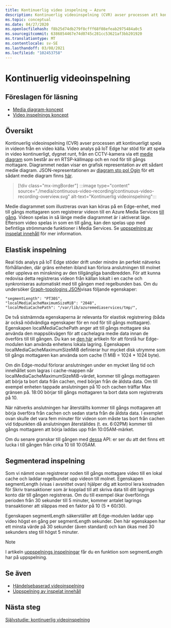 ```yaml
---
title: Kontinuerlig video inspelning – Azure
description: Kontinuerlig videoinspelning (CVR) avser processen att kontinuerligt spela in videon från en video källa. I det här avsnittet beskrivs vad CVR är.
ms.topic: conceptual
ms.date: 04/27/2020
ms.openlocfilehash: f8b25d74db279f8cfff68f08efeab2975484a0c5
ms.sourcegitcommit: 6386854467e74d0745c281cc53621af3bb201920
ms.translationtype: MT
ms.contentlocale: sv-SE
ms.lasthandoff: 03/08/2021
ms.locfileid: "102453758"
---
```

# <a name="continuous-video-recording"></a>Kontinuerlig videoinspelning  

## <a name="suggested-pre-reading"></a>Föreslagen för läsning  

* [Media diagram-koncept](media-graph-concept.md)
* [Video inspelnings koncept](video-recording-concept.md)

## <a name="overview"></a>Översikt

Kontinuerlig videoinspelning (CVR) avser processen att kontinuerligt spela in videon från en video källa. Video analys på IoT Edge har stöd för att spela in video kontinuerligt, dygnet runt, från en CCTV-kamera via ett [medie diagram](media-graph-concept.md) som består av en RTSP-källmapp och en nod för till gångs mottagare. Diagrammet nedan visar en grafisk representation av ett sådant medie diagram. JSON-representationen av [diagram sto pol Ogin](media-graph-concept.md#media-graph-topologies-and-instances) för ett sådant medie diagram finns [här](https://github.com/Azure/live-video-analytics/tree/master/MediaGraph/topologies/cvr-asset).

> [!div class="mx-imgBorder"]
> :::image type="content" source="./media/continuous-video-recording/continuous-video-recording-overview.svg" alt-text="Kontinuerlig videoinspelning":::

Medie diagrammet som illustreras ovan kan köras på en Edge-enhet, med till gångs mottagaren som registrerar videon till en Azure Media Services [till gång](terminology.md#asset). Videon spelas in så länge medie diagrammet är i aktiverat läge. Eftersom video spelas in som en till gång, kan den spelas upp med befintliga strömmande funktioner i Media Services. Se [uppspelning av inspelat innehåll](video-playback-concept.md) för mer information.

## <a name="resilient-recording"></a>Elastisk inspelning

Real tids analys på IoT Edge stöder drift under mindre än perfekt nätverks förhållanden, där gräns enheten ibland kan förlora anslutningen till molnet eller uppleva en minskning av den tillgängliga bandbredden. För att kunna redovisa detta registreras videon från källan lokalt i en cache och synkroniseras automatiskt med till gången med regelbunden bas. Om du undersöker [Graph-topologins JSON](https://github.com/Azure/live-video-analytics/tree/master/MediaGraph/topologies/cvr-asset/topology.json)visas följande egenskaper:

```
"segmentLength": "PT30S",
"localMediaCacheMaximumSizeMiB": "2048",
"localMediaCachePath": "/var/lib/azuremediaservices/tmp/",
```

De två sistnämnda egenskaperna är relevanta för elastisk registrering (båda är också nödvändiga egenskaper för en nod för till gångs mottagare). Egenskapen localMediaCachePath anger att till gångs mottagare ska använda den mappsökvägen för att cachelagra medie data innan de överförs till till gången. Du kan se [den här](../../iot-edge/how-to-access-host-storage-from-module.md) artikeln för att förstå hur Edge-modulen kan använda enhetens lokala lagring. Egenskapen localMediaCacheMaximumSizeMiB definierar hur mycket disk utrymme som till gångs mottagaren kan använda som cache (1 MiB = 1024 * 1024 byte). 

Om din Edge-modul förlorar anslutningen under en mycket lång tid och innehållet som lagras i cache-mappen når localMediaCacheMaximumSizeMiB-värdet, kommer till gångs mottagaren att börja ta bort data från cachen, med början från de äldsta data. Om till exempel enheten tappade anslutningen på 10 och cachen träffar Max gränsen på. 18:00 börjar till gångs mottagaren ta bort data som registrerats på 10. 

När nätverks anslutningen har återställts kommer till gångs mottagaren att börja överföra från cachen och sedan starta från de äldsta data. I exemplet ovan skulle det vara fem minuter för videon som måste tas bort från cachen vid tidpunkten då anslutningen återställdes (t. ex. 6:02PM) kommer till gångs mottagaren att börja laddas upp från 10:05AM-märket.

Om du senare granskar till gången med [dessa](playback-recordings-how-to.md) API: er ser du att det finns ett lucka i till gången från cirka 10 till 10:05AM.

## <a name="segmented-recording"></a>Segmenterad inspelning  

Som vi nämnt ovan registrerar noden till gångs mottagare video till en lokal cache och laddar regelbundet upp videon till molnet. Egenskapen segmentLength (visas i avsnittet ovan) hjälper dig att kontrol lera kostnaden för Skriv transaktioner som är kopplad till att skriva data till ditt lagrings konto där till gången registreras. Om du till exempel ökar överförings perioden från 30 sekunder till 5 minuter, kommer antalet lagrings transaktioner att släppas med en faktor på 10 (5 * 60/30).

Egenskapen segmentLength säkerställer att Edge-modulen laddar upp video högst en gång per segmentLength sekunder. Den här egenskapen har ett minsta värde på 30 sekunder (även standard) och kan ökas med 30 sekunders steg till högst 5 minuter.

> [!NOTE]
> I artikeln [uppspelnings inspelningar](playback-recordings-how-to.md) får du en funktion som segmentLength har på uppspelning.

## <a name="see-also"></a>Se även

* [Händelsebaserad videoinspelning](event-based-video-recording-concept.md)
* [Uppspelning av inspelat innehåll](video-playback-concept.md)

## <a name="next-steps"></a>Nästa steg

[Självstudie: kontinuerlig videoinspelning](continuous-video-recording-tutorial.md)
